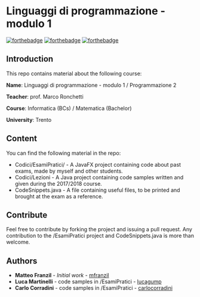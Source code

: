 # Linguaggi di programmazione - modulo 1
[![forthebadge](https://forthebadge.com/images/badges/made-with-c-plus-plus.svg)](https://forthebadge.com) [![forthebadge](https://forthebadge.com/images/badges/made-with-java.svg)](https://forthebadge.com) [![forthebadge](https://forthebadge.com/images/badges/60-percent-of-the-time-works-every-time.svg)](https://forthebadge.com)
## Introduction

This repo contains material about the following course:

**Name**: Linguaggi di programmazione - modulo 1 / Programmazione 2

**Teacher**: prof. Marco Ronchetti

**Course**: Informatica (BCs) / Matematica (Bachelor)

**University**: Trento

## Content
You can find the following material in the repo:
* Codici/EsamiPratici/ - A JavaFX project containing code about past exams, made by myself and other students.
* Codici/Lezioni - A Java project containing code samples written and given during the 2017/2018 course.
* CodeSnippets.java - A file containing useful files, to be printed and brought at the exam as a reference.

## Contribute
Feel free to contribute by forking the project and issuing a pull request. Any contribution to the /EsamiPratici project and CodeSnippets.java is more than welcome.

## Authors
* **Matteo Franzil** - *Initial work* - [mfranzil](https://github.com/mfranzil)
* **Luca Martinelli** - code samples in /EsamiPratici - [lucagump](https://github.com/lucagump) 
* **Carlo Corradini** - code samples in /EsamiPratici - [carlocorradini](https://github.com/carlocorradini)
